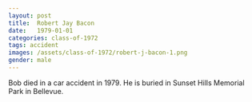 ```yaml
---
layout: post
title:  Robert Jay Bacon
date:   1979-01-01
categories: class-of-1972
tags: accident
images: /assets/class-of-1972/robert-j-bacon-1.png
gender: male
---
```

Bob died in a car accident in 1979. He is buried in Sunset Hills Memorial Park in Bellevue.
